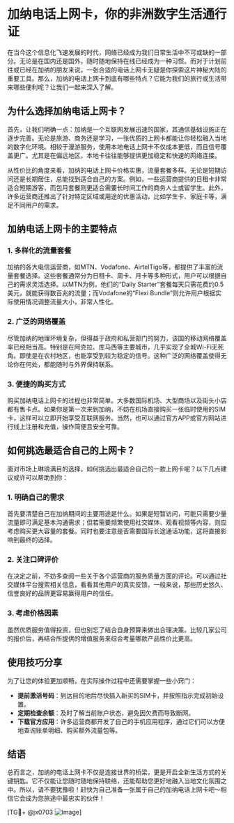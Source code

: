 # 加纳电话上网卡，你的非洲数字生活通行证

在当今这个信息化飞速发展的时代，网络已经成为我们日常生活中不可或缺的一部分。无论是在国内还是国外，随时随地保持在线已经成为一种习惯。而对于计划前往或已经在加纳的朋友来说，一张合适的电话上网卡无疑是你探索这片神秘大陆的重要工具。那么，加纳的电话上网卡到底有哪些特点？它能为我们的旅行或生活带来哪些便利呢？让我们一起来深入了解。

## 为什么选择加纳电话上网卡？

首先，让我们明确一点：加纳是一个互联网发展迅速的国家，其通信基础设施正在逐步完善。无论是旅游、商务还是学习，一张优质的上网卡都能让你轻松融入当地的数字化环境。相较于漫游服务，使用本地电话上网卡不仅成本更低，而且信号覆盖更广。尤其是在偏远地区，本地卡往往能够提供更加稳定和快速的网络连接。

从性价比的角度来看，加纳的电话上网卡价格实惠，流量套餐多样。无论是短期访问还是长期居住，总能找到适合自己的方案。例如，一些运营商提供的日租卡非常适合短期游客，而包月套餐则更适合需要长时间工作的商务人士或留学生。此外，许多运营商还推出了针对特定区域或用途的优惠活动，比如学生卡、家庭卡等，满足不同用户的需求。

## 加纳电话上网卡的主要特点

### 1. 多样化的流量套餐

加纳的各大电信运营商，如MTN、Vodafone、AirtelTigo等，都提供了丰富的流量套餐选择。这些套餐通常分为日租卡、周卡、月卡等多种形式，用户可以根据自己的需求灵活选择。以MTN为例，他们的“Daily Starter”套餐每天只需花费约0.5美元，就能获得数百兆的流量；而Vodafone的“Flexi Bundle”则允许用户根据实际使用情况调整流量大小，非常人性化。

### 2. 广泛的网络覆盖

尽管加纳的地理环境复杂，但得益于政府和私营部门的努力，该国的移动网络覆盖率已经相当高。特别是在阿克拉、库马西等主要城市，几乎实现了全城Wi-Fi无死角。即使是在农村地区，也能享受到较为稳定的信号。这种广泛的网络覆盖使得无论你在何处，都能随时与外界保持联系。

### 3. 便捷的购买方式

购买加纳电话上网卡的过程也非常简单。大多数国际机场、大型商场以及街头小店都有售卡点。如果你是第一次来到加纳，不妨在机场直接购买一张临时使用的SIM卡，这样可以立即开始享受互联网服务。当然，也可以通过官方APP或官方网站进行线上注册和充值，操作简便且安全可靠。

## 如何挑选最适合自己的上网卡？

面对市场上琳琅满目的选择，如何挑选出最适合自己的一款上网卡呢？以下几点建议或许可以帮助到你：

### 1. 明确自己的需求

首先要清楚自己在加纳期间的主要用途是什么。如果是短暂访问，可能只需要少量流量即可满足基本沟通需求；但若需要频繁使用社交媒体、观看视频等内容，则应考虑购买更大容量的套餐。同时也要注意是否需要国际长途通话功能，这将直接影响到最终的选择。

### 2. 关注口碑评价

在决定之前，不妨多查阅一些关于各个运营商的服务质量方面的评论。可以通过社交媒体平台搜索相关信息，看看其他用户的真实反馈。一般来说，那些历史悠久、信誉良好的品牌更容易赢得用户的信任。

### 3. 考虑价格因素

虽然优质服务值得投资，但也别忘了结合自身预算来做出合理决策。比较几家公司的报价后，再结合所提供的增值服务来综合考量哪款产品性价比更高。

## 使用技巧分享

为了让您的体验更加顺畅，在实际操作过程中还需要掌握一些小窍门：

- **提前激活号码**：到达目的地后尽快插入新买的SIM卡，并按照指示完成初始设置。
- **定期检查余额**：及时了解当前账户状态，避免因欠费而导致断网。
- **下载官方应用**：许多运营商都开发了自己的手机应用程序，通过它们可以方便地查询账单明细、购买额外流量包等。

## 结语

总而言之，加纳的电话上网卡不仅是连接世界的桥梁，更是开启全新生活方式的关键钥匙。它不仅能让您随时随地保持联络，还能帮助您更好地融入当地文化氛围之中。所以，请不要犹豫啦！赶快为自己准备一张属于自己的加纳电话上网卡吧～相信它会成为您旅途中最忠实的伙伴！

[TG💪+ @jx0703 ![Image](https://github.com/user-attachments/assets/dbca1d08-cadb-493c-b0ec-ad6f7a83f270)]
